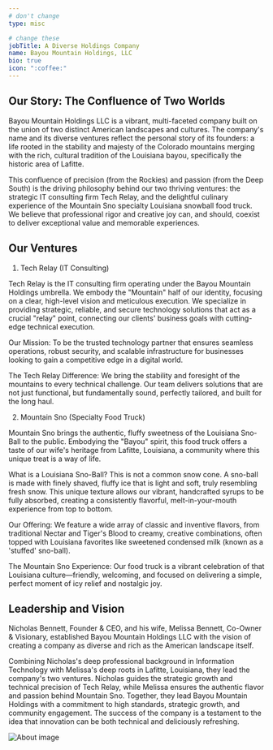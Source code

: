 ```yaml
---
# don't change
type: misc

# change these
jobTitle: A Diverse Holdings Company
name: Bayou Mountain Holdings, LLC
bio: true
icon: ":coffee:"
---
```


## Our Story: The Confluence of Two Worlds

Bayou Mountain Holdings LLC is a vibrant, multi-faceted company built on the union of two distinct American landscapes and cultures. The company's name and its diverse ventures reflect the personal story of its founders: a life rooted in the stability and majesty of the Colorado mountains merging with the rich, cultural tradition of the Louisiana bayou, specifically the historic area of Lafitte.

This confluence of precision (from the Rockies) and passion (from the Deep South) is the driving philosophy behind our two thriving ventures: the strategic IT consulting firm Tech Relay, and the delightful culinary experience of the Mountain Sno specialty Louisiana snowball food truck. We believe that professional rigor and creative joy can, and should, coexist to deliver exceptional value and memorable experiences.

## Our Ventures

1. Tech Relay (IT Consulting)

Tech Relay is the IT consulting firm operating under the Bayou Mountain Holdings umbrella. We embody the "Mountain" half of our identity, focusing on a clear, high-level vision and meticulous execution. We specialize in providing strategic, reliable, and secure technology solutions that act as a crucial "relay" point, connecting our clients' business goals with cutting-edge technical execution.

Our Mission: To be the trusted technology partner that ensures seamless operations, robust security, and scalable infrastructure for businesses looking to gain a competitive edge in a digital world.

The Tech Relay Difference: We bring the stability and foresight of the mountains to every technical challenge. Our team delivers solutions that are not just functional, but fundamentally sound, perfectly tailored, and built for the long haul.

2. Mountain Sno (Specialty Food Truck)

Mountain Sno brings the authentic, fluffy sweetness of the Louisiana Sno-Ball to the public. Embodying the "Bayou" spirit, this food truck offers a taste of our wife's heritage from Lafitte, Louisiana, a community where this unique treat is a way of life.

What is a Louisiana Sno-Ball? This is not a common snow cone. A sno-ball is made with finely shaved, fluffy ice that is light and soft, truly resembling fresh snow. This unique texture allows our vibrant, handcrafted syrups to be fully absorbed, creating a consistently flavorful, melt-in-your-mouth experience from top to bottom.

Our Offering: We feature a wide array of classic and inventive flavors, from traditional Nectar and Tiger's Blood to creamy, creative combinations, often topped with Louisiana favorites like sweetened condensed milk (known as a 'stuffed' sno-ball).

The Mountain Sno Experience: Our food truck is a vibrant celebration of that Louisiana culture—friendly, welcoming, and focused on delivering a simple, perfect moment of icy relief and nostalgic joy.


## Leadership and Vision

Nicholas Bennett, Founder & CEO, and his wife, Melissa Bennett, Co-Owner & Visionary, established Bayou Mountain Holdings LLC with the vision of creating a company as diverse and rich as the American landscape itself.

Combining Nicholas's deep professional background in Information Technology with Melissa's deep roots in Lafitte, Louisiana, they lead the company's two ventures. Nicholas guides the strategic growth and technical precision of Tech Relay, while Melissa ensures the authentic flavor and passion behind Mountain Sno. Together, they lead Bayou Mountain Holdings with a commitment to high standards, strategic growth, and community engagement. The success of the company is a testament to the idea that innovation can be both technical and deliciously refreshing.

![About image](blog1/photo1.jpeg)
